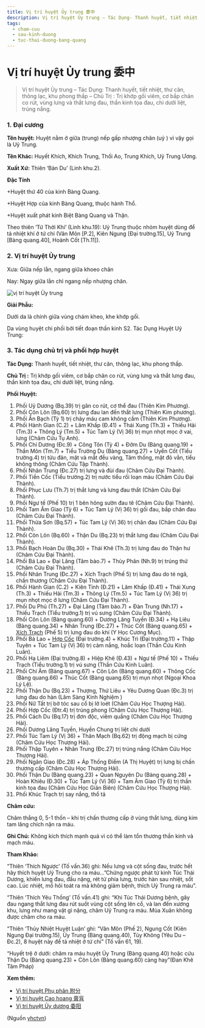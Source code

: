 ```yaml
---
title: Vị trí huyệt Ủy trung 委中
description: Vị trí huyệt Ủy trung – Tác Dụng- Thanh huyết, tiết nhiệt, thư cân, thông lạc, khu phong thấp – Chủ Trị - Trị khớp gối viêm, cơ bắp chân co rút, vùng lưng và thắt lưng đau, thần kinh tọa đau, chi dưới liệt, trúng nắng.
tags:
  - cham-cuu
  - sau-kinh-duong
  - tuc-thai-duong-bang-quang
---
```


# Vị trí huyệt Ủy trung 委中 

> Vị trí huyệt Ủy trung – Tác Dụng: Thanh huyết, tiết nhiệt, thư cân, thông lạc, khu phong thấp – Chủ Trị : Trị khớp gối viêm, cơ bắp chân co rút, vùng lưng và thắt lưng đau, thần kinh tọa đau, chi dưới liệt, trúng nắng.

### 1. Đại cương

**Tên huyệt:** Huyệt nằm ở giữa (trung) nếp gấp nhượng chân (uỷ ) vì vậy gọi là Uỷ Trung.

**Tên Khác:** Huyết Khích, Khích Trung, Thối Ao, Trung Khích, Uỷ Trung Ương.

**Xuất Xứ:** Thiên ‘Bản Du’ (Linh khu.2).

**Đặc Tính**

+Huyệt thứ 40 của kinh Bàng Quang.

+Huyệt Hợp của kinh Bàng Quang, thuộc hành Thổ.

+Huyệt xuất phát kinh Biệt Bàng Quang và Thận.

Theo thiên ‘Tứ Thời Khí’ (Linh khu.19): Uỷ Trung thuộc nhóm huyệt dùng để tả nhiệt khí ở tứ chi (Vân Môn [P.2], Kiên Ngung [Đại trường.15], Uỷ Trung [Bàng quang.40], Hoành Cốt [Th.11]).

### 2. Vị trí huyệt Ủy trung

Xưa: Giữa nếp lằn, ngang giữa khoeo chân

Nay: Ngay giữa lằn chỉ ngang nếp nhượng chân.

![vị trí huyệt Ủy trung](/imgs/yhctvn/vi-tri-huyet-Uy-trung-300x168.jpg)

**Giải Phẫu:**

Dưới da là chính giữa vùng chám kheo, khe khớp gối.

Da vùng huyệt chi phối bởi tiết đoạn thần kinh S2. Tác Dụng Huyệt Uỷ Trung:

### 3. Tác dụng chủ trị và phối hợp huyệt

**Tác Dụng:** Thanh huyết, tiết nhiệt, thư cân, thông lạc, khu phong thấp.

**Chủ Trị :** Trị khớp gối viêm, cơ bắp chân co rút, vùng lưng và thắt lưng đau, thần kinh tọa đau, chi dưới liệt, trúng nắng.

**Phối Huyệt:**

1. Phối Uỷ Dương (Bq.39) trị gân co rút, cơ thể đau (Thiên Kim Phương).
2. Phối Côn Lôn (Bq.60) trị lưng đau lan đến thắt lưng (Thiên Kim phương).
3. Phối Ẩn Bạch (Tỳ 1) trị chảy máu cam không cầm (Thiên Kim Phương).
4. Phối Hành Gian (C.2) + Lâm Khấp (Đ.41) + Thái Xung (Th.3) + Thiếu Hải (Tm.3) + Thông Lý (Tm.5) + Túc Tam Lý (Vị 36) trị mụn nhọt mọc ở vai, lưng (Châm Cứu Tụ Anh).
5. Phối Chí Dương (Đc.9) + Công Tôn (Tỳ 4) + Đởm Du (Bàng quang.19) + Thần Môn (Tm.7) + Tiểu Trường Du (Bàng quang.27) + Uyển Cốt (Tiểu trường.4) trị tửu đản, mặt và mắt đều vàng, Tâm thống, mặt đỏ vằn, tiểu không thông (Châm Cứu Tập Thành).
6. Phối Nhân Trung (Đc.27) trị lưng và đùi đau (Châm Cứu Đại Thành).
7. Phối Tiền Cốc (Tiểu trường.2) trị nước tiểu rối loạn màu (Châm Cứu Đại Thành).
8. Phối Phục Lưu (Th.7) trị thắt lưng và lưng đau thắt (Châm Cứu Đại Thành).
9. Phối Ngư tế (Phế 10) trị 1 bên hông sườn đau tê (Châm Cứu Đại Thành).
10. Phối Tam Âm Giao (Tỳ 6) + Túc Tam Lý (Vị 36) trị gối đau, bắp chân đau (Châm Cứu Đại Thành).
11. Phối Thừa Sơn (Bq.57) + Túc Tam Lý (Vị 36) trị chân đau (Châm Cứu Đại Thành).
12. Phối Côn Lôn (Bq.60) + Thận Du (Bq.23) trị thắt lưng đau (Châm Cứu Đại Thành).
13. Phối Bạch Hoàn Du (Bq.30) + Thái Khê (Th.3) trị lưng đau do Thận hư (Châm Cứu Đại Thành).
14. Phối Bá Lao + Đại Lăng (Tâm bào.7) + Thủy Phân (Nh.9) trị trúng thử (Châm Cứu Đại Thành).
15. Phối Nhân Trung (Đc.27) + Xích Trạch (Phế 5) trị lưng đau do té ngã, chấn thương (Châm Cứu Đại Thành).
16. Phối Hành Gian (C.2) + Kiên Tỉnh (Đ.21) + Lâm Khấp (Đ.41) + Thái Xung (Th.3) + Thiếu Hải (Tm.3) + Thông Lý (Tm.5) + Túc Tam Lý (Vị 36) trị mụn nhọt mọc ở lưng (Châm Cứu Đại Thành).
17. Phối Du Phủ (Th.27) + Đại Lăng (Tâm bào.7) + Đàn Trung (Nh.17) + Thiếu Trạch (Tiểu trường.1) trị vú sưng (Châm Cứu Đại Thành).
18. Phối Côn Lôn (Bàng quang.60) + Dương Lăng Tuyền (Đ.34) + Hạ Liêu (Bàng quang.34) + Nhân Trung (Đc.27) + Thúc Cốt (Bàng quang.65) + [Xích Trạch](/yhctvn/huyet-xich-trach-%e5%b0%ba%e6%b3%bd) (Phế 5) trị lưng đau do khí (Y Học Cương Mục).
19. Phối Bá Lao + [Hợp Cốc](/yhctvn/huyet-hop-coc-%e5%90%88-%e8%b0%b7) (Đại trường.4) + Khúc Trì (Đại trường.11) + Thập Tuyên + Túc Tam Lý (Vị 36) trị cảm nắng, hoắc loạn (Thần Cứu Kinh Luân).
20. Phối Hạ Liêm (Đại trường.8) + Hiệp Khê (Đ.43) + Ngư tế (Phế 10) + Thiếu Trạch (Tiểu trường.1) trị vú sưng (Thần Cứu Kinh Luân).
21. Phối Chí Âm (Bàng quang.67) + Côn Lôn (Bàng quang.60) + Thông Cốc (Bàng quang.66) + Thúc Cốt (Bàng quang.65) trị mụn nhọt (Ngoại Khoa Lý Lệ).
22. Phối Thận Du (Bq.23) + Thượng, Thứ Liêu + Yêu Dương Quan (Đc.3) trị lưng đau do hàn (Lâm Sàng Kinh Nghiệm )
23. Phối Nữ Tất trị bờ tóc sau cổ bị lở loét (Châm Cứu Học Thượng Hải).
24. Phối Hợp Cốc (Đtr.4) trị trúng phong (Châm Cứu Học Thượng Hải).
25. Phối Cách Du (Bq.17) trị đơn độc, viêm quầng (Châm Cứu Học Thượng Hải).
26. Phối Dương Lăng Tuyền, Huyền Chung trị liệt chi dưới
27. Phối Túc Tam Lý (Vị 36) + Thân Mạch (Bq.62) trị động mạch bị cứng (Châm Cứu Học Thượng Hải).
28. Phối Thập Tuyên + Nhân Trung (Đc.27) trị trúng nắng (Châm Cứu Học Thượng Hải).
29. Phối Ngân Giao (Đc.28) + Áp Thống Điểm (A Thị Huyệt) trị lưng bị chấn thương cấp (Châm Cứu Học Thượng Hải).
30. Phối Thận Du (Bàng quang.23) + Quan Nguyên Du (Bàng quang.28) + Hoàn Khiêu (Đ.30) + Túc Tam Lý (Vị 36) + Tam Âm Giao (Tỳ 6) trị thần kinh tọa đau (Châm Cứu Học Giản Biên) (Châm Cứu Học Thượng Hải).
31. Phối Khúc Trạch trị say nắng, thổ tả

**Châm cứu:**

Châm thẳng 0, 5-1 thốn – khi trị chấn thương cấp ở vùng thắt lưng, dùng kim tam lăng chích nặn ra máu.

**Ghi Chú:** Không kích thích mạnh quá vì có thể làm tổn thương thần kinh và mạch máu.

**Tham Khảo:**

“Thiên ‘Thích Ngược’ (Tố vấn.36) ghi: Nếu lưng và cột sống đau, trước hết hãy thích huyệt Uỷ Trung cho ra máu…”Chứng ngược phát từ kinh Túc Thái Dương, khiến lưng đau, đầu nặng, rét từ phía lưng, trước hàn sau nhiệt, sốt cao. Lúc nhiệt, mồ hôi toát ra mà không giảm bệnh, thích Uỷ Trung ra máu”.

“Thiên ‘Thích Yêu Thống’ (Tố vấn.41) ghi: “Khi Túc Thái Dương bệnh, gây đau ngang thắt lưng đau rút suốt vùng cột sống lên cổ, và lan đến xương khu, lưng như mang vật gì nặng, châm Uỷ Trung ra máu. Mùa Xuân không được châm cho ra máu.

“Thiên ‘Thủy Nhiệt Huyệt Luận’ ghi: “Vân Môn (Phế 2), Ngung Cốt (Kiên Ngung Đại trường.15), Ủy Trung (Bàng quang.40), Tủy Không (Yêu Du – Đc.2), 8 huyệt này để tả nhiệt ở tứ chi” (Tố vấn 61, 19).

“Huyết trệ ở dưới: châm ra máu huyệt Ủy Trung (Bàng quang.40) hoặc cứu Thận Du (Bàng quang.23) + Côn Lôn (Bàng quang.60) càng hay”(Đan Khê Tâm Pháp)

**Xem thêm:**

* [Vị trí huyệt Phụ phân 附分](/yhctvn/vi-tri-huyet-phu-phan-%e9%99%84%e5%88%86)
* [Vị trí huyệt Cao hoang 膏肓](/yhctvn/vi-tri-huyet-cao-hoang-%e8%86%8f%e8%82%93)
* [Vị trí huyệt Ủy dương 委阳](/yhctvn/vi-tri-huyet-uy-duong-%e5%a7%94%e9%98%b3)

(Nguồn <a href="https://yhctvn.com/vi-tri-huyet-uy-trung-委中/" target="_blank">yhctvn</a>)
